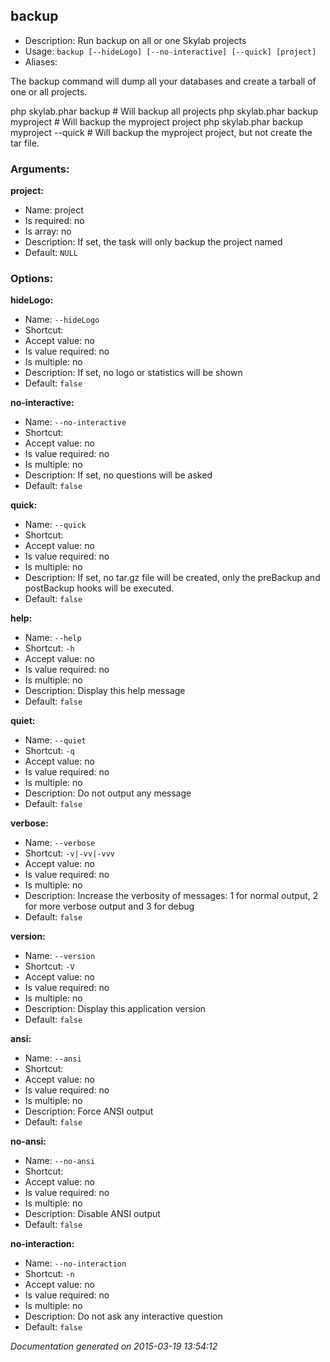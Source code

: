 backup
------

* Description: Run backup on all or one Skylab projects
* Usage: `backup [--hideLogo] [--no-interactive] [--quick] [project]`
* Aliases: <none>

The <info>backup</info> command will dump all your databases and create a tarball of one or all projects.

<info>php skylab.phar backup</info>                         # Will backup all projects
<info>php skylab.phar backup myproject</info>               # Will backup the myproject project
<info>php skylab.phar backup myproject --quick</info>       # Will backup the myproject project, but not create the tar file.


### Arguments:

**project:**

* Name: project
* Is required: no
* Is array: no
* Description: If set, the task will only backup the project named
* Default: `NULL`

### Options:

**hideLogo:**

* Name: `--hideLogo`
* Shortcut: <none>
* Accept value: no
* Is value required: no
* Is multiple: no
* Description: If set, no logo or statistics will be shown
* Default: `false`

**no-interactive:**

* Name: `--no-interactive`
* Shortcut: <none>
* Accept value: no
* Is value required: no
* Is multiple: no
* Description: If set, no questions will be asked
* Default: `false`

**quick:**

* Name: `--quick`
* Shortcut: <none>
* Accept value: no
* Is value required: no
* Is multiple: no
* Description: If set, no tar.gz file will be created, only the preBackup and postBackup hooks will be executed.
* Default: `false`

**help:**

* Name: `--help`
* Shortcut: `-h`
* Accept value: no
* Is value required: no
* Is multiple: no
* Description: Display this help message
* Default: `false`

**quiet:**

* Name: `--quiet`
* Shortcut: `-q`
* Accept value: no
* Is value required: no
* Is multiple: no
* Description: Do not output any message
* Default: `false`

**verbose:**

* Name: `--verbose`
* Shortcut: `-v|-vv|-vvv`
* Accept value: no
* Is value required: no
* Is multiple: no
* Description: Increase the verbosity of messages: 1 for normal output, 2 for more verbose output and 3 for debug
* Default: `false`

**version:**

* Name: `--version`
* Shortcut: `-V`
* Accept value: no
* Is value required: no
* Is multiple: no
* Description: Display this application version
* Default: `false`

**ansi:**

* Name: `--ansi`
* Shortcut: <none>
* Accept value: no
* Is value required: no
* Is multiple: no
* Description: Force ANSI output
* Default: `false`

**no-ansi:**

* Name: `--no-ansi`
* Shortcut: <none>
* Accept value: no
* Is value required: no
* Is multiple: no
* Description: Disable ANSI output
* Default: `false`

**no-interaction:**

* Name: `--no-interaction`
* Shortcut: `-n`
* Accept value: no
* Is value required: no
* Is multiple: no
* Description: Do not ask any interactive question
* Default: `false`

*Documentation generated on 2015-03-19 13:54:12*
